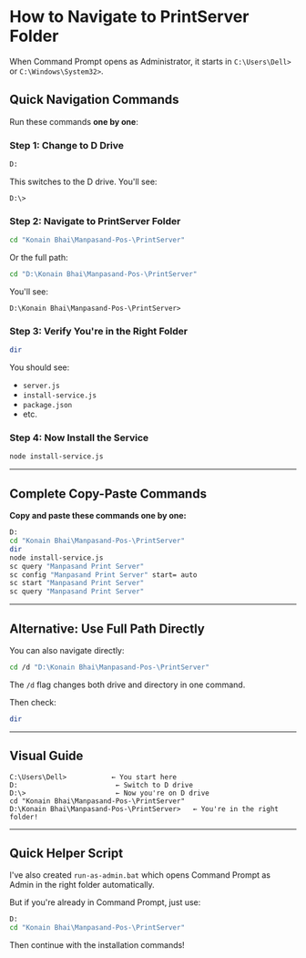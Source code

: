 # How to Navigate to PrintServer Folder

When Command Prompt opens as Administrator, it starts in `C:\Users\Dell>` or `C:\Windows\System32>`.

## Quick Navigation Commands

Run these commands **one by one**:

### Step 1: Change to D Drive

```bash
D:
```

This switches to the D drive. You'll see:
```
D:\>
```

### Step 2: Navigate to PrintServer Folder

```bash
cd "Konain Bhai\Manpasand-Pos-\PrintServer"
```

Or the full path:
```bash
cd "D:\Konain Bhai\Manpasand-Pos-\PrintServer"
```

You'll see:
```
D:\Konain Bhai\Manpasand-Pos-\PrintServer>
```

### Step 3: Verify You're in the Right Folder

```bash
dir
```

You should see:
- `server.js`
- `install-service.js`
- `package.json`
- etc.

### Step 4: Now Install the Service

```bash
node install-service.js
```

---

## Complete Copy-Paste Commands

**Copy and paste these commands one by one:**

```bash
D:
cd "Konain Bhai\Manpasand-Pos-\PrintServer"
dir
node install-service.js
sc query "Manpasand Print Server"
sc config "Manpasand Print Server" start= auto
sc start "Manpasand Print Server"
sc query "Manpasand Print Server"
```

---

## Alternative: Use Full Path Directly

You can also navigate directly:

```bash
cd /d "D:\Konain Bhai\Manpasand-Pos-\PrintServer"
```

The `/d` flag changes both drive and directory in one command.

Then check:
```bash
dir
```

---

## Visual Guide

```
C:\Users\Dell>           ← You start here
D:                        ← Switch to D drive
D:\>                      ← Now you're on D drive
cd "Konain Bhai\Manpasand-Pos-\PrintServer"
D:\Konain Bhai\Manpasand-Pos-\PrintServer>   ← You're in the right folder!
```

---

## Quick Helper Script

I've also created `run-as-admin.bat` which opens Command Prompt as Admin in the right folder automatically.

But if you're already in Command Prompt, just use:
```bash
D:
cd "Konain Bhai\Manpasand-Pos-\PrintServer"
```

Then continue with the installation commands!


